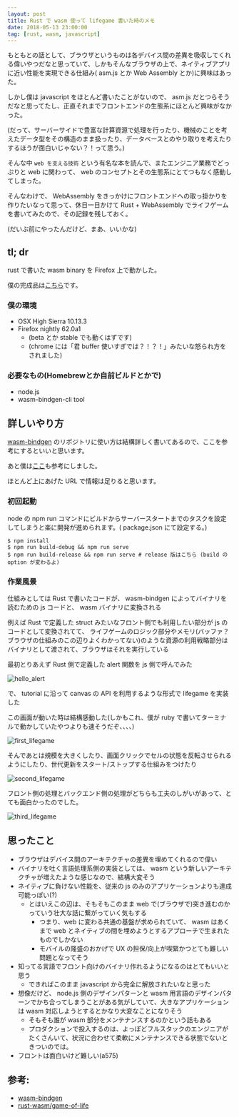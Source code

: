 ```yaml
---
layout: post
title: Rust で wasm 使って lifegame 書いた時のメモ
date: 2018-05-13 23:00:00
tag: [rust, wasm, javascript]
---
```


もともとの話として、ブラウザというものは各デバイス間の差異を吸収してくれる偉いやつだなと思っていて、しかもそんなブラウザの上で、ネイティブアプリに近い性能を実現できる仕組み( asm.js とか Web Assembly とか)に興味はあった。

しかし僕は javascript をほとんど書いたことがないので、 asm.js だとつらそうだなと思ってたし、正直それまでフロントエンドの生態系にほとんど興味がなかった。

(だって、サーバーサイドで豊富な計算資源で処理を行ったり、機械のことを考えたデータ型をその構造のまま扱ったり、データベースとのやり取りを考えたりするほうが面白いじゃない？！って思う。)

そんな中 `web を支える技術` という有名な本を読んで、またエンジニア業務でどっぷりと web に関わって、 web のコンセプトとその生態系にとてつもなく感動してしまった。

そんなわけで、 WebAssembly をきっかけにフロントエンドへの取っ掛かりを作りたいなって思って、休日一日かけて Rust + WebAssembly でライフゲームを書いてみたので、その記録を残しておく。

(だいぶ前にやったんだけど、まあ、いいかな)

## tl; dr

rust で書いた wasm binary を Firefox 上で動かした。

僕の完成品は[こちら](https://github.com/furuhama/wasm_lifegame)です。

### 僕の環境

- OSX High Sierra 10.13.3
- Firefox nightly 62.0a1
  - (beta とか stable でも動くはずです)
  - (chrome には「君 buffer 使いすぎでは？！？！」みたいな怒られ方をされました)

### 必要なもの(Homebrewとか自前ビルドとかで)

- node.js
- wasm-bindgen-cli tool

## 詳しいやり方

[wasm-bindgen](https://github.com/rustwasm/wasm-bindgen) のリポジトリに使い方は結構詳しく書いてあるので、ここを参考にするといいと思います。

あと僕は[ここ](https://rust-lang-nursery.github.io/rust-wasm/game-of-life/introduction.html)も参考にしました。

ほとんど上にあげた URL で情報は足りると思います。

### 初回起動

node の npm run コマンドにビルドからサーバースタートまでのタスクを設定してしまうと楽に開発が進められます。( package.json にて設定する。)

```
$ npm install
$ npm run build-debug && npm run serve
$ npm run build-release && npm run serve # release 版はこちら (build の option が変わるよ)
```

### 作業風景

仕組みとしては Rust で書いたコードが、 wasm-bindgen によってバイナリを読むための js コードと、 wasm バイナリに変換される

例えば Rust で定義した struct みたいなフロント側でも利用したい部分が js のコードとして変換されてて、
ライフゲームのロジック部分やメモリ(バッファ？ ブラウザの仕組みのこの辺りよくわかってない)のような資源の利用戦略部分はバイナリとして渡されて、ブラウザはそれを実行している

最初とりあえず Rust 側で定義した alert 関数を js 側で呼んでみた

![hello_alert](/images/2018-05-13-wasm-lifegame/hello_alert.png)

で、 tutorial に沿って canvas の API を利用するような形式で lifegame を実装した

この画面が動いた時は結構感動した(しかもこれ、僕が ruby で書いてターミナルで動かしていたやつよりも速そうだぞ、、、、)

![first_lifegame](/images/2018-05-13-wasm-lifegame/first_lifegame.png)

そんであとは規模を大きくしたり、画面クリックでセルの状態を反転させられるようにしたり、世代更新をスタート/ストップする仕組みをつけたり

![second_lifegame](/images/2018-05-13-wasm-lifegame/second_lifegame.png)

フロント側の処理とバックエンド側の処理がどちらも工夫のしがいがあって、とても面白かったのでした。

![third_lifegame](/images/2018-05-13-wasm-lifegame/third_lifegame.png)

## 思ったこと

- ブラウザはデバイス間のアーキテクチャの差異を埋めてくれるので偉い
- バイナリを吐く言語処理系側の実装としては、 wasm という新しいアーキテクチャが増えたような感じなので、結構大変そう
- ネイティブに負けない性能を、従来の js のみのアプリケーションよりも達成可能っぽい(?)
  - とはいえこの辺は、そもそもこのまま web で(ブラウザで)突き進むのかっていう壮大な話に繋がっていく気もする
    - つまり、web に変わる共通の基盤が求められていて、 wasm はあくまで web とネイティブの間を埋めようとするアプローチで生まれたものでしかない
    - モバイルの隆盛のおかげで UX の担保/向上が喫緊かつとても難しい問題となってそう
- 知ってる言語でフロント向けのバイナリ作れるようになるのはとてもいいと思う
  - できればこのまま javascript から完全に解放されたいなと思った
- 想像だけど、 node.js 側のデザインパターンと wasm 用言語のデザインパターンでかち合ってしまうことがある気がしていて、大きなアプリケーションは wasm 対応しようとするとかなり大変なことになりそう
  - そもそも誰が wasm 部分をメンテナンスするのかという話もある
  - プロダクションで投入するのは、よっぽどフルスタックのエンジニアがたくさんいて、状況に合わせて柔軟にメンテナンスできる状態でないときついのでは。
- フロントは面白いけど難しい(a575)

## 参考:

- [wasm-bindgen](https://github.com/rustwasm/wasm-bindgen)
- [rust-wasm/game-of-life](https://rust-lang-nursery.github.io/rust-wasm/game-of-life/introduction.html)
